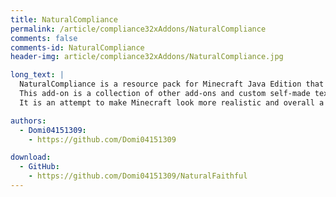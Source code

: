 ```yaml
---
title: NaturalCompliance
permalink: /article/compliance32xAddons/NaturalCompliance
comments: false
comments-id: NaturalCompliance
header-img: article/compliance32xAddons/NaturalCompliance.jpg

long_text: |
  NaturalCompliance is a resource pack for Minecraft Java Edition that works as an add-on for Compliance.
  This add-on is a collection of other add-ons and custom self-made textures to ensure compatability and the best possible user experience.
  It is an attempt to make Minecraft look more realistic and overall a little bit better.

authors:
  - Domi04151309:
    - https://github.com/Domi04151309

download:
  - GitHub:
    - https://github.com/Domi04151309/NaturalFaithful
---
```

